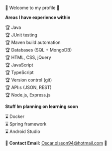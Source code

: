 👋 Welcome to my profile 👋

**Areas I have experience within**

:trophy: Java <br/>
:trophy: JUnit testing <br/>
:trophy: Maven build automation <br/>
:trophy: Databases (SQL + MongoDB) <br/>
:trophy: HTML, CSS, jQuery <br/>
:trophy: JavaScript <br/>
:trophy: TypeScript <br/>
:trophy: Version control (git) <br/>
:trophy: API:s (JSON, REST) <br/>
:trophy: Node.js, Express.js <br/>


**Stuff Im planning on learning soon**

:hourglass: Docker <br/>
:hourglass: Spring framework <br/>
:hourglass: Android Studio <br/>

:email: **Contact Email:** Oscar.olsson94@hotmail.com :email:

<!--
**oscarolsson94/oscarolsson94** is a ✨ _special_ ✨ repository because its `README.md` (this file) appears on your GitHub profile.

Here are some ideas to get you started:

- 🔭 I’m currently working on ...
- 🌱 I’m currently learning ...
- 👯 I’m looking to collaborate on ...
- 🤔 I’m looking for help with ...
- 💬 Ask me about ...
- 📫 How to reach me: ...
- 😄 Pronouns: ...
- ⚡ Fun fact: ...
-->
